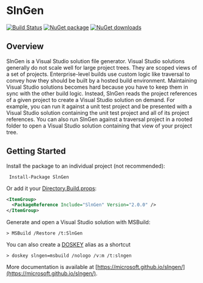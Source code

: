 # SlnGen

[![Build Status](https://jeffkl.visualstudio.com/Public/_apis/build/status/SlnGen?branchName=master)](https://jeffkl.visualstudio.com/Public/_build/latest?definitionId=16&branchName=master)
[![NuGet package](https://img.shields.io/nuget/v/SlnGen.svg)](https://nuget.org/packages/SlnGen)
[![NuGet downloads](https://img.shields.io/nuget/dt/SlnGen.svg)](https://nuget.org/packages/SlnGen)

## Overview
SlnGen is a Visual Studio solution file generator.  Visual Studio solutions generally do not scale well for large project trees.  They are scoped views of a set of projects.  Enterprise-level builds use custom logic like traversal to convey how they should be built by a hosted build environment.  Maintaining Visual Studio solutions becomes hard because you have to keep them in sync with the other build logic.  Instead, SlnGen reads the project references of a given project to create a Visual Studio solution on demand.  For example, you can run it against a unit test project and be presented with a Visual Studio solution containing the unit test project and all of its project references.  You can also run SlnGen against a traversal project in a rooted folder to open a Visual Studio solution containing that view of your project tree.

## Getting Started

Install the package to an individual project (not recommended):

```
 Install-Package SlnGen
```

Or add it your [Directory.Build.props](https://docs.microsoft.com/en-us/visualstudio/msbuild/customize-your-build#directorybuildprops-example):

```xml
<ItemGroup>
  <PackageReference Include="SlnGen" Version="2.0.0" />
</ItemGroup>
```

Generate and open a Visual Studio solution with MSBuild:

```
> MSBuild /Restore /t:SlnGen
```

You can also create a [DOSKEY](https://en.wikipedia.org/wiki/DOSKEY) alias as a shortcut

```
> doskey slngen=msbuild /nologo /v:m /t:slngen
```

More documentation is available at [https://microsoft.github.io/slngen/](https://microsoft.github.io/slngen/).

